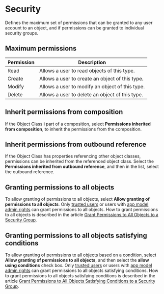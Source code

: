 # Security

Defines the maximum set of permissions that can be granted to any user account to an object, and if permissions can be granted to individual security groups.

## Maximum permissions

Permission | Description
---------- | -----------
Read       | Allows a user to read objects of this type.
Create     | Allows a user to create an object of this type.
Modify     | Allows a user to modify an object of this type.
Delete     | Allows a user to delete an object of this type.

## Inherit permissions from composition

If the Object Class i part of a composition, select **Permissions inherited from composition**, to inherit the permissions from the composition.

## Inherit permissions from outbound reference

If the Object Class has properties referencing other object classes, permissions can be inherited from the referenced object class. Select the **Permissions inherited from outbound reference**, and then in the list, select the outbound reference.

## Granting permissions to all objects

To allow granting of permissions to all objects, select **Allow granting of permissions to all objects**. Only [trusted users](../../../security/trusted-users.md) or users with [app model admin rights](../../../security/app-model-administrators.md) can grant permissions to all objects. How to grant permissions to all objects is described in the article [Grant Permissions to All Objects to a Security Group](../../../security/security-permissions.md).

## Granting permissions to all objects satisfying conditions

To allow granting of permissions to all objects based on a condition, select **Allow granting of permissions to all objects**, and then select the **allow using conditions** check box. Only [trusted users](../../../security/trusted-users.md) or users with [app model admin rights](../../../security/app-model-administrators.md) can grant permissions to all objects satisfying conditions. How to grant permissions to all objects satisfying conditions is described in the article [Grant Permissions to All Objects Satisfying Conditions to a Security Group](../../../security/security-permissions.md).


